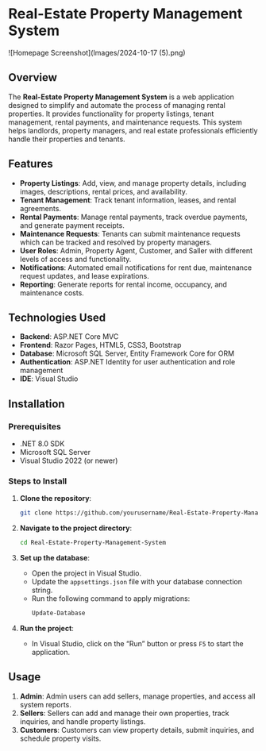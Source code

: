 # Real-Estate Property Management System
![Homepage Screenshot](Images/2024-10-17 (5).png)

## Overview

The **Real-Estate Property Management System** is a web application designed to simplify and automate the process of managing rental properties. It provides functionality for property listings, tenant management, rental payments, and maintenance requests. This system helps landlords, property managers, and real estate professionals efficiently handle their properties and tenants.

## Features

- **Property Listings**: Add, view, and manage property details, including images, descriptions, rental prices, and availability.
- **Tenant Management**: Track tenant information, leases, and rental agreements.
- **Rental Payments**: Manage rental payments, track overdue payments, and generate payment receipts.
- **Maintenance Requests**: Tenants can submit maintenance requests which can be tracked and resolved by property managers.
- **User Roles**: Admin, Property Agent, Customer, and Saller with different levels of access and functionality.
- **Notifications**: Automated email notifications for rent due, maintenance request updates, and lease expirations.
- **Reporting**: Generate reports for rental income, occupancy, and maintenance costs.

## Technologies Used

- **Backend**: ASP.NET Core MVC
- **Frontend**: Razor Pages, HTML5, CSS3, Bootstrap
- **Database**: Microsoft SQL Server, Entity Framework Core for ORM
- **Authentication**: ASP.NET Identity for user authentication and role management
- **IDE**: Visual Studio

## Installation

### Prerequisites

- .NET 8.0 SDK
- Microsoft SQL Server
- Visual Studio 2022 (or newer)

### Steps to Install

1. **Clone the repository**:
    ```bash
    git clone https://github.com/yourusername/Real-Estate-Property-Management-System.git
    ```

2. **Navigate to the project directory**:
    ```bash
    cd Real-Estate-Property-Management-System
    ```

3. **Set up the database**:
    - Open the project in Visual Studio.
    - Update the `appsettings.json` file with your database connection string.
    - Run the following command to apply migrations:
      ```bash
      Update-Database
      ```

4. **Run the project**:
    - In Visual Studio, click on the “Run” button or press `F5` to start the application.


## Usage

1. **Admin**: Admin users can add sellers, manage properties, and access all system reports.
2. **Sellers**: Sellers can add and manage their own properties, track inquiries, and handle property listings.
3. **Customers**: Customers can view property details, submit inquiries, and schedule property visits.



